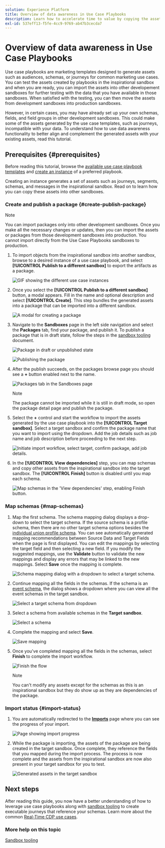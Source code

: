 ```yaml
---
solution: Experience Platform
title: Overview of data awareness in Use Case Playbooks
description: Learn how to accelerate time to value by copying the assets generated in the end inspirational sandbox to other sandboxes.
exl-id: 537eff13-f5fe-4cc9-9769-ab47b3cecda7
---
```

# Overview of data awareness in Use Case Playbooks

Use case playbooks are marketing templates designed to generate assets such as audiences, schemas, or journeys for common marketing use cases. You can test the assets created by playbooks in the inspirational sandbox and when you are ready, you can import the assets into other developement sandboxes for further testing with the data that you have available in those sandboxes. When satisfied with the testing, you can then move the assets from development sandboxes into production sandboxes.

However, in certain cases, you may have already set up your own schemas, fields, and field groups in other development sandboxes. This could make some of the assets generated by the use case templates, such as journeys, incompatible with your data. To understand how to use data awareness functionality to better align and complement the generated assets with your existing assets, read this tutorial.

## Prerequisites {#prerequisites}

Before reading this tutorial, browse the [available use case playbook templates](/help/use-case-playbooks/playbooks/discover.md#search-and-filter) and [create an instance](/help/use-case-playbooks/playbooks/create-share-reuse.md) of a preferred playbook.

Creating an instance generates a set of assets such as journeys, segments, schemas, and messages in the inspirational sandbox. Read on to learn how you can copy these assets into other sandboxes.

### Create and publish a package {#create-publish-package}

>[!NOTE]
>
> You can import packages only into other development sandboxes. Once you make all the necessary changes or updates, then you can import the assets or packages from those development sandboxes into production. You cannot import directly from the Use Case Playbooks sandboxes to production. 

1. To import objects from the inspirational sandbox into another sandbox, browse to a desired instance of a use case playbook, and select **[!UICONTROL Publish to a different sandbox]** to export the artifacts as a package.

    ![GIF showing the different use case instances](/help/use-case-playbooks/assets/playbooks/data-awareness/browse-to-existing-instances-of-playbook.gif)

2. Once you select the **[!UICONTROL Publish to a different sandbox]** button, a modal appears. Fill in the name and optional description and select **[!UICONTROL Create]**. This step bundles the generated assets into a package that can be imported into a different sandbox.

    ![A modal for creating a package](/help/use-case-playbooks/assets/playbooks/data-awareness/create-package-modal.png)

3. Navigate to the **Sandboxes** page in the left side navigation and select the **Packages** tab, find your package, and publish it. To publish a package that is in draft state, follow the steps in the [sandbox tooling](/help/sandboxes/ui/sandbox-tooling.md#add-an-object-to-an-existing-package-and-publish) document. 

    ![Package in draft or unpublished state](/help/use-case-playbooks/assets/playbooks/data-awareness/draft-mode.png) 

    ![Publishing the package](/help/use-case-playbooks/assets/playbooks/data-awareness/publish-draft.png) 

4. After the publish succeeds, on the packages browse page you should see a **+** button enabled next to the name. 

    ![Packages tab in the Sandboxes page](/help/use-case-playbooks/assets/playbooks/data-awareness/packages.png)

    >[!NOTE]
    >
    > The package cannot be imported while it is still in draft mode, so open the package detail page and publish the package.

5. Select the **+** control and start the workflow to import the assets generated by the use case playbook into the **[!UICONTROL Target sandbox]**. Select a target sandbox and confirm the package name that you want to import using the dropdown. Add the job details such as job name and job description before proceeding to the next step.

    ![Initiate import workflow, select target, confirm package, add job details.](/help/use-case-playbooks/assets/playbooks/data-awareness/import-package-import-settings.png)

6. In the **[!UICONTROL View dependencies]** step, you can map schemas and copy other assets from the inspirational sandbox into the target sandbox. The **[!UICONTROL Finish]** button is disabled until you map each schema.

    ![Map schemas in the 'View dependencies' step, enabling Finish button.](/help/use-case-playbooks/assets/playbooks/data-awareness/import-package-view-dependencies.png)

### Map schemas {#map-schemas}

1. Map the first schema. The schema mapping dialog displays a drop-down to select the target schema. If the source schema is a profile schema, then there are no other target schema options besides the [individual union profile schema](/help/xdm/classes/individual-profile.md). You can see automatically generated mapping recommendations between Source Data and Target Fields when the page is first displayed. You can edit the mappings by selecting the target field and then selecting a new field. If you modify the suggested mappings, use the **Validate** button to validate the new mappings and display any errors that may be linked to the new mappings. Select **Save** once the mapping is complete.

   ![Schema mapping dialog with a dropdown to select a target schema.](/help/use-case-playbooks/assets/playbooks/data-awareness/map-to-existing-fields.png)

2. Continue mapping all the fields in the schemas. If the schema is an [event schema](/help/xdm/classes/experienceevent.md), the dialog shows a dropdown where you can view all the event schemas in the target sandbox.

   ![Select a target schema from dropdown](/help/use-case-playbooks/assets/playbooks/data-awareness/map-to-event-schema.png)

3. Select a schema from available schemas in the **Target sandbox**.

   ![Select a schema](/help/use-case-playbooks/assets/playbooks/data-awareness/map-to-available-schemas.png)

4. Complete the mapping and select **Save**.

   ![Save mapping](/help/use-case-playbooks/assets/playbooks/data-awareness/map-to-existing-modal.png)

5. Once you've completed mapping all the fields in the schemas, select **Finish** to complete the import workflow.

   ![Finish the flow](/help/use-case-playbooks/assets/playbooks/data-awareness/complete-flow.png)

    >[!NOTE]
    >
    > You can't modify any assets except for the schemas as this is an inspirational sandbox but they do show up as they are dependencies of the package. 

### Import status {#import-status}

1. You are automatically redirected to the [**Imports**](/help/sandboxes/ui/sandbox-tooling.md#view-import-details) page where you can see the progress of your import.

    ![Page showing import progress](/help/use-case-playbooks/assets/playbooks/data-awareness/import-progress.png)

2. While the package is importing, the assets of the package are being created in the target sandbox. Once complete, they reference the fields that you mapped during the import process. The process is now complete and the assets from the inspirational sandbox are now also present in your target sandbox for you to test.

    ![Generated assets in the target sandbox](/help/use-case-playbooks/assets/playbooks/data-awareness/packages.png)

## Next steps

After reading this guide, you now have a better understanding of how to leverage use case playbooks along with [sandbox tooling](/help/sandboxes/ui/sandbox-tooling.md#monitor-import-jobs-and-view-import-objects-details) to create executable journeys that reference your schemas. Learn more about the common [Real-Time CDP use cases](/help/rtcdp/use-case-guides/intelligent-re-engagement/intelligent-re-engagement.md).

### More help on this topic

[Sandbox tooling](/help/sandboxes/ui/sandbox-tooling.md)
